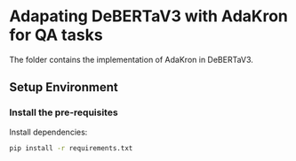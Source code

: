 # Adapating DeBERTaV3 with AdaKron for QA tasks

The folder contains the implementation of AdaKron in DeBERTaV3. 

## Setup Environment

### Install the pre-requisites
Install dependencies: 
```bash
pip install -r requirements.txt
```
